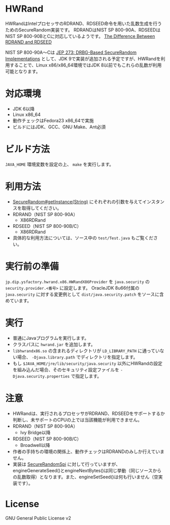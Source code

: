 HWRand
===================
HWRandはIntelプロセッサのRDRAND、RDSEED命令を用いた乱数生成を行うためのSecureRandom実装です。
RDRANDはNIST SP 800-90A、RDSEEDはNIST SP 800-90BとCに対応しているようです。
[The Difference Between RDRAND and RDSEED](https://software.intel.com/en-us/blogs/2012/11/17/the-difference-between-rdrand-and-rdseed)

NIST SP 800-90A～Cは [JEP 273: DRBG-Based SecureRandom Implementations](http://openjdk.java.net/jeps/273) として、JDK 9で実装が追加される予定ですが、HWRandを利用することで、Linux x86/x86_64環境ではJDK 8以前でもこれらの乱数が利用可能となります。

# 対応環境

* JDK 6以降
* Linux x86_64
 * 動作チェックはFedora23 x86_64で実施
 * ビルドにはJDK、GCC、GNU Make、Ant必須

# ビルド方法
```JAVA_HOME``` 環境変数を設定の上、 ```make``` を実行します。

# 利用方法

* [SecureRandom#getInstance(String)](http://docs.oracle.com/javase/jp/8/docs/api/java/security/SecureRandom.html#getInstance-java.lang.String-) にそれぞれの引数を与えてインスタンスを取得してください。
 * RDRAND（NIST SP 800-90A）
   * X86RDRand
 * RDSEED（NIST SP 800-90B/C）
   * X86RDRand
* 具体的な利用方法については、ソース中の ```test/Test.java``` もご覧ください。

# 実行前の準備
```jp.dip.ysfactory.hwrand.x86.HWRandX86Provider``` を ```java.security``` の ```security.provider.<番号>``` に設定します。
OracleJDK 8u66付属の ```java.security``` に対する変更例として ```dist/java.security.patch``` をソースに含めています。

# 実行

* 普通にJavaプログラムを実行します。
* クラスパスに ```hwrand.jar``` を追加します。
* ```libhwrandx86.so``` の含まれるディレクトリが ```LD_LIBRARY_PATH``` に通っていない場合、 ```-Djava.library.path``` でディレクトリを指定します。
* もし ```$JAVA_HOME/jre/lib/security/java.security``` 以外にHWRandの設定を組み込んだ場合、そのセキュリティ設定ファイルを ```-Djava.security.properties``` で指定します。

# 注意

* HWRandは、実行されるプロセッサがRDRAND、RDSEEDをサポートするか判断し、未サポートのCPUの上では当該機能が利用できません。
 * RDRAND（NIST SP 800-90A）
   * Ivy Bridge以降
 * RDSEED（NIST SP 800-90B/C）
   * Broadwell以降
* 作者の手持ちの環境の関係上、動作チェックはRDRANDのみしか行えていません。
* 実装は [SecureRandomSpi](http://docs.oracle.com/javase/jp/8/docs/api/java/security/SecureRandomSpi.html) に対して行っていますが、engineGenerateSeed()とengineNextBytes()は同じ挙動（同じソースからの乱数取得）となります。また、engineSetSeed()は何も行いません（空実装です）。

# License
GNU General Public License v2

